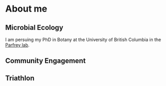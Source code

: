 <html>
<body>
<h1>About me</h1>
  <h2>Microbial Ecology</h2>
  <p>I am persuing my PhD in Botany at the University of British Columbia in the <a href = "https://www.zoology.ubc.ca/~parfrey/parfrey_lab/", target="_blank">Parfrey lab</a>.</p>

  <h2>Community Engagement</h2>

  <h2> Triathlon</h2>

</body>
</html>
